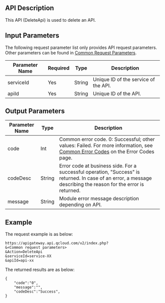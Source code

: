 
## API Description

This API (DeleteApi) is used to delete an API.


## Input Parameters

The following request parameter list only provides API request parameters. Other parameters can be found in [Common Request Parameters](/document/api/213/6976).

| Parameter Name      | Required | Type     | Description            |
| --------- | ---- | ------ | ------------- |
| serviceId | Yes | String | Unique ID of the service of the API. |
| apiId | Yes | String | Unique ID of the API. |


## Output Parameters
| Parameter Name | Type | Description |
| -------- | ------ | ---------------------------------------- |
| code | Int | Common error code. 0: Successful; other values: Failed. For more information, see <a href="https://intl.cloud.tencent.com/document/product/377/8946" title="Common Error Codes">Common Error Codes</a> on the Error Codes page. |
| codeDesc | String | Error code at business side. For a successful operation, "Success" is returned. In case of an error, a message describing the reason for the error is returned. |
| message | String | Module error message description depending on API. |


## Example 

The request example is as below:
```
https://apigateway.api.qcloud.com/v2/index.php?
&<Common request parameters>
&Action=DeleteApi
&serviceId=service-XX
&apiId=api-xx

```
The returned results are as below:
```
{
    "code":"0",
    "message":"",
    "codeDesc":"Success",      
}
```

